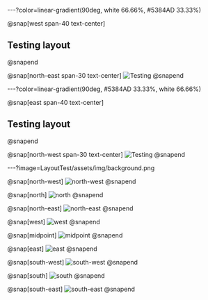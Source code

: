 ---?color=linear-gradient(90deg, white 66.66%, #5384AD 33.33%)

@snap[west span-40 text-center]
## Testing layout
@snapend

@snap[north-east span-30 text-center]
![Testing](https://res.infoq.com/articles/continuous-testing-best-practices/en/headerimage/unlocking-continuous-testing-logo-big-1564402385131.jpg)
@snapend


---?color=linear-gradient(90deg, #5384AD 33.33%, white 66.66%)

@snap[east span-40 text-center]
## Testing layout
@snapend

@snap[north-west span-30 text-center]
![Testing](https://res.infoq.com/articles/continuous-testing-best-practices/en/headerimage/unlocking-continuous-testing-logo-big-1564402385131.jpg)
@snapend

---?image=LayoutTest/assets/img/background.png

@snap[north-west]
![north-west]()
@snapend

@snap[north]
![north]()
@snapend

@snap[north-east]
![north-east]()
@snapend

@snap[west]
![west]()
@snapend

@snap[midpoint]
![midpoint]()
@snapend

@snap[east]
![east]()
@snapend

@snap[south-west]
![south-west]()
@snapend

@snap[south]
![south]()
@snapend

@snap[south-east]
![south-east]()
@snapend